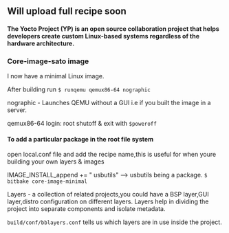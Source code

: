 ## Will upload full recipe soon
#### The Yocto Project (YP) is an open source collaboration project that helps developers create custom Linux-based systems regardless of the hardware architecture.

### Core-image-sato image
I now have a minimal Linux image.

After building run
``$ runqemu qemux86-64 nographic``

nographic - Launches QEMU without a GUI i.e if you built the image in a server.

qemux86-64 login: root
shutoff & exit with ``$poweroff``

#### To add a particular package in the root file system
open local.conf file and add the recipe name,this is useful for when youre building your own layers & images

IMAGE_INSTALL_append += " usbutils"  --> usbutils being a package.
``$ bitbake core-image-minimal``


Layers - a collection of related projects,you could have a BSP layer,GUI layer,distro configuration on different layers.
Layers help in dividing the project into separate components and isolate metadata.

``build/conf/bblayers.conf`` tells us which layers are in use inside the project.








